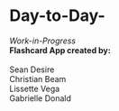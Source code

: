 # Day-to-Day-
<i>Work-in-Progress</i><br/>
<b>Flashcard App created by:</b><br/><br/>
Sean Desire<br/>
Christian Beam<br/>
Lissette Vega<br/>
Gabrielle Donald
